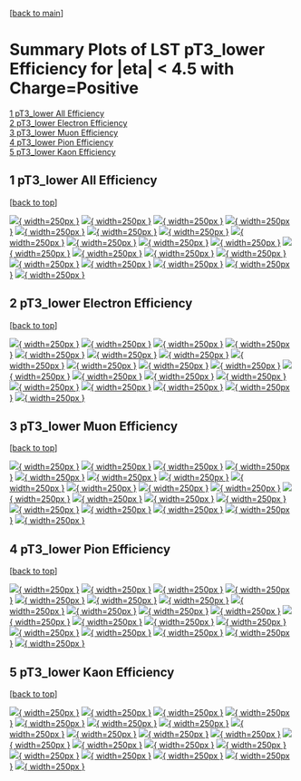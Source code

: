 [[back to main](./)]

# <a name="top"></a> Summary Plots of LST pT3_lower Efficiency for |eta| < 4.5 with Charge=Positive

[1 pT3_lower All Efficiency](#1)<br/>[2 pT3_lower Electron Efficiency](#2)<br/>[3 pT3_lower Muon Efficiency](#3)<br/>[4 pT3_lower Pion Efficiency](#4)<br/>[5 pT3_lower Kaon Efficiency](#5)<br/>



## <a name="1"></a> 1 pT3_lower All Efficiency

 [[back to top](#top)]

[![](../mtv/var/pT3_lower_base_0_1_eff_pt.png){ width=250px }](pT3_lower_base_0_1_eff_pt.html)
[![](../mtv/var/pT3_lower_base_0_1_eff_ptzoom.png){ width=250px }](pT3_lower_base_0_1_eff_ptzoom.html)
[![](../mtv/var/pT3_lower_base_0_1_eff_ptlow.png){ width=250px }](pT3_lower_base_0_1_eff_ptlow.html)
[![](../mtv/var/pT3_lower_base_0_1_eff_ptlowzoom.png){ width=250px }](pT3_lower_base_0_1_eff_ptlowzoom.html)
[![](../mtv/var/pT3_lower_base_0_1_eff_ptmtv.png){ width=250px }](pT3_lower_base_0_1_eff_ptmtv.html)
[![](../mtv/var/pT3_lower_base_0_1_eff_ptmtvzoom.png){ width=250px }](pT3_lower_base_0_1_eff_ptmtvzoom.html)
[![](../mtv/var/pT3_lower_base_0_1_eff_eta.png){ width=250px }](pT3_lower_base_0_1_eff_eta.html)
[![](../mtv/var/pT3_lower_base_0_1_eff_etazoom.png){ width=250px }](pT3_lower_base_0_1_eff_etazoom.html)
[![](../mtv/var/pT3_lower_base_0_1_eff_etacoarse.png){ width=250px }](pT3_lower_base_0_1_eff_etacoarse.html)
[![](../mtv/var/pT3_lower_base_0_1_eff_etacoarsezoom.png){ width=250px }](pT3_lower_base_0_1_eff_etacoarsezoom.html)
[![](../mtv/var/pT3_lower_base_0_1_eff_phi.png){ width=250px }](pT3_lower_base_0_1_eff_phi.html)
[![](../mtv/var/pT3_lower_base_0_1_eff_phizoom.png){ width=250px }](pT3_lower_base_0_1_eff_phizoom.html)
[![](../mtv/var/pT3_lower_base_0_1_eff_phicoarse.png){ width=250px }](pT3_lower_base_0_1_eff_phicoarse.html)
[![](../mtv/var/pT3_lower_base_0_1_eff_phicoarsezoom.png){ width=250px }](pT3_lower_base_0_1_eff_phicoarsezoom.html)
[![](../mtv/var/pT3_lower_base_0_1_eff_dxy.png){ width=250px }](pT3_lower_base_0_1_eff_dxy.html)
[![](../mtv/var/pT3_lower_base_0_1_eff_dxycoarse.png){ width=250px }](pT3_lower_base_0_1_eff_dxycoarse.html)
[![](../mtv/var/pT3_lower_base_0_1_eff_dxycoarsezoom.png){ width=250px }](pT3_lower_base_0_1_eff_dxycoarsezoom.html)
[![](../mtv/var/pT3_lower_base_0_1_eff_dz.png){ width=250px }](pT3_lower_base_0_1_eff_dz.html)
[![](../mtv/var/pT3_lower_base_0_1_eff_dzcoarse.png){ width=250px }](pT3_lower_base_0_1_eff_dzcoarse.html)
[![](../mtv/var/pT3_lower_base_0_1_eff_dzcoarsezoom.png){ width=250px }](pT3_lower_base_0_1_eff_dzcoarsezoom.html)


## <a name="2"></a> 2 pT3_lower Electron Efficiency

 [[back to top](#top)]

[![](../mtv/var/pT3_lower_base_11_1_eff_pt.png){ width=250px }](pT3_lower_base_11_1_eff_pt.html)
[![](../mtv/var/pT3_lower_base_11_1_eff_ptzoom.png){ width=250px }](pT3_lower_base_11_1_eff_ptzoom.html)
[![](../mtv/var/pT3_lower_base_11_1_eff_ptlow.png){ width=250px }](pT3_lower_base_11_1_eff_ptlow.html)
[![](../mtv/var/pT3_lower_base_11_1_eff_ptlowzoom.png){ width=250px }](pT3_lower_base_11_1_eff_ptlowzoom.html)
[![](../mtv/var/pT3_lower_base_11_1_eff_ptmtv.png){ width=250px }](pT3_lower_base_11_1_eff_ptmtv.html)
[![](../mtv/var/pT3_lower_base_11_1_eff_ptmtvzoom.png){ width=250px }](pT3_lower_base_11_1_eff_ptmtvzoom.html)
[![](../mtv/var/pT3_lower_base_11_1_eff_eta.png){ width=250px }](pT3_lower_base_11_1_eff_eta.html)
[![](../mtv/var/pT3_lower_base_11_1_eff_etazoom.png){ width=250px }](pT3_lower_base_11_1_eff_etazoom.html)
[![](../mtv/var/pT3_lower_base_11_1_eff_etacoarse.png){ width=250px }](pT3_lower_base_11_1_eff_etacoarse.html)
[![](../mtv/var/pT3_lower_base_11_1_eff_etacoarsezoom.png){ width=250px }](pT3_lower_base_11_1_eff_etacoarsezoom.html)
[![](../mtv/var/pT3_lower_base_11_1_eff_phi.png){ width=250px }](pT3_lower_base_11_1_eff_phi.html)
[![](../mtv/var/pT3_lower_base_11_1_eff_phizoom.png){ width=250px }](pT3_lower_base_11_1_eff_phizoom.html)
[![](../mtv/var/pT3_lower_base_11_1_eff_phicoarse.png){ width=250px }](pT3_lower_base_11_1_eff_phicoarse.html)
[![](../mtv/var/pT3_lower_base_11_1_eff_phicoarsezoom.png){ width=250px }](pT3_lower_base_11_1_eff_phicoarsezoom.html)
[![](../mtv/var/pT3_lower_base_11_1_eff_dxy.png){ width=250px }](pT3_lower_base_11_1_eff_dxy.html)
[![](../mtv/var/pT3_lower_base_11_1_eff_dxycoarse.png){ width=250px }](pT3_lower_base_11_1_eff_dxycoarse.html)
[![](../mtv/var/pT3_lower_base_11_1_eff_dxycoarsezoom.png){ width=250px }](pT3_lower_base_11_1_eff_dxycoarsezoom.html)
[![](../mtv/var/pT3_lower_base_11_1_eff_dz.png){ width=250px }](pT3_lower_base_11_1_eff_dz.html)
[![](../mtv/var/pT3_lower_base_11_1_eff_dzcoarse.png){ width=250px }](pT3_lower_base_11_1_eff_dzcoarse.html)
[![](../mtv/var/pT3_lower_base_11_1_eff_dzcoarsezoom.png){ width=250px }](pT3_lower_base_11_1_eff_dzcoarsezoom.html)


## <a name="3"></a> 3 pT3_lower Muon Efficiency

 [[back to top](#top)]

[![](../mtv/var/pT3_lower_base_13_1_eff_pt.png){ width=250px }](pT3_lower_base_13_1_eff_pt.html)
[![](../mtv/var/pT3_lower_base_13_1_eff_ptzoom.png){ width=250px }](pT3_lower_base_13_1_eff_ptzoom.html)
[![](../mtv/var/pT3_lower_base_13_1_eff_ptlow.png){ width=250px }](pT3_lower_base_13_1_eff_ptlow.html)
[![](../mtv/var/pT3_lower_base_13_1_eff_ptlowzoom.png){ width=250px }](pT3_lower_base_13_1_eff_ptlowzoom.html)
[![](../mtv/var/pT3_lower_base_13_1_eff_ptmtv.png){ width=250px }](pT3_lower_base_13_1_eff_ptmtv.html)
[![](../mtv/var/pT3_lower_base_13_1_eff_ptmtvzoom.png){ width=250px }](pT3_lower_base_13_1_eff_ptmtvzoom.html)
[![](../mtv/var/pT3_lower_base_13_1_eff_eta.png){ width=250px }](pT3_lower_base_13_1_eff_eta.html)
[![](../mtv/var/pT3_lower_base_13_1_eff_etazoom.png){ width=250px }](pT3_lower_base_13_1_eff_etazoom.html)
[![](../mtv/var/pT3_lower_base_13_1_eff_etacoarse.png){ width=250px }](pT3_lower_base_13_1_eff_etacoarse.html)
[![](../mtv/var/pT3_lower_base_13_1_eff_etacoarsezoom.png){ width=250px }](pT3_lower_base_13_1_eff_etacoarsezoom.html)
[![](../mtv/var/pT3_lower_base_13_1_eff_phi.png){ width=250px }](pT3_lower_base_13_1_eff_phi.html)
[![](../mtv/var/pT3_lower_base_13_1_eff_phizoom.png){ width=250px }](pT3_lower_base_13_1_eff_phizoom.html)
[![](../mtv/var/pT3_lower_base_13_1_eff_phicoarse.png){ width=250px }](pT3_lower_base_13_1_eff_phicoarse.html)
[![](../mtv/var/pT3_lower_base_13_1_eff_phicoarsezoom.png){ width=250px }](pT3_lower_base_13_1_eff_phicoarsezoom.html)
[![](../mtv/var/pT3_lower_base_13_1_eff_dxy.png){ width=250px }](pT3_lower_base_13_1_eff_dxy.html)
[![](../mtv/var/pT3_lower_base_13_1_eff_dxycoarse.png){ width=250px }](pT3_lower_base_13_1_eff_dxycoarse.html)
[![](../mtv/var/pT3_lower_base_13_1_eff_dxycoarsezoom.png){ width=250px }](pT3_lower_base_13_1_eff_dxycoarsezoom.html)
[![](../mtv/var/pT3_lower_base_13_1_eff_dz.png){ width=250px }](pT3_lower_base_13_1_eff_dz.html)
[![](../mtv/var/pT3_lower_base_13_1_eff_dzcoarse.png){ width=250px }](pT3_lower_base_13_1_eff_dzcoarse.html)
[![](../mtv/var/pT3_lower_base_13_1_eff_dzcoarsezoom.png){ width=250px }](pT3_lower_base_13_1_eff_dzcoarsezoom.html)


## <a name="4"></a> 4 pT3_lower Pion Efficiency

 [[back to top](#top)]

[![](../mtv/var/pT3_lower_base_211_1_eff_pt.png){ width=250px }](pT3_lower_base_211_1_eff_pt.html)
[![](../mtv/var/pT3_lower_base_211_1_eff_ptzoom.png){ width=250px }](pT3_lower_base_211_1_eff_ptzoom.html)
[![](../mtv/var/pT3_lower_base_211_1_eff_ptlow.png){ width=250px }](pT3_lower_base_211_1_eff_ptlow.html)
[![](../mtv/var/pT3_lower_base_211_1_eff_ptlowzoom.png){ width=250px }](pT3_lower_base_211_1_eff_ptlowzoom.html)
[![](../mtv/var/pT3_lower_base_211_1_eff_ptmtv.png){ width=250px }](pT3_lower_base_211_1_eff_ptmtv.html)
[![](../mtv/var/pT3_lower_base_211_1_eff_ptmtvzoom.png){ width=250px }](pT3_lower_base_211_1_eff_ptmtvzoom.html)
[![](../mtv/var/pT3_lower_base_211_1_eff_eta.png){ width=250px }](pT3_lower_base_211_1_eff_eta.html)
[![](../mtv/var/pT3_lower_base_211_1_eff_etazoom.png){ width=250px }](pT3_lower_base_211_1_eff_etazoom.html)
[![](../mtv/var/pT3_lower_base_211_1_eff_etacoarse.png){ width=250px }](pT3_lower_base_211_1_eff_etacoarse.html)
[![](../mtv/var/pT3_lower_base_211_1_eff_etacoarsezoom.png){ width=250px }](pT3_lower_base_211_1_eff_etacoarsezoom.html)
[![](../mtv/var/pT3_lower_base_211_1_eff_phi.png){ width=250px }](pT3_lower_base_211_1_eff_phi.html)
[![](../mtv/var/pT3_lower_base_211_1_eff_phizoom.png){ width=250px }](pT3_lower_base_211_1_eff_phizoom.html)
[![](../mtv/var/pT3_lower_base_211_1_eff_phicoarse.png){ width=250px }](pT3_lower_base_211_1_eff_phicoarse.html)
[![](../mtv/var/pT3_lower_base_211_1_eff_phicoarsezoom.png){ width=250px }](pT3_lower_base_211_1_eff_phicoarsezoom.html)
[![](../mtv/var/pT3_lower_base_211_1_eff_dxy.png){ width=250px }](pT3_lower_base_211_1_eff_dxy.html)
[![](../mtv/var/pT3_lower_base_211_1_eff_dxycoarse.png){ width=250px }](pT3_lower_base_211_1_eff_dxycoarse.html)
[![](../mtv/var/pT3_lower_base_211_1_eff_dxycoarsezoom.png){ width=250px }](pT3_lower_base_211_1_eff_dxycoarsezoom.html)
[![](../mtv/var/pT3_lower_base_211_1_eff_dz.png){ width=250px }](pT3_lower_base_211_1_eff_dz.html)
[![](../mtv/var/pT3_lower_base_211_1_eff_dzcoarse.png){ width=250px }](pT3_lower_base_211_1_eff_dzcoarse.html)
[![](../mtv/var/pT3_lower_base_211_1_eff_dzcoarsezoom.png){ width=250px }](pT3_lower_base_211_1_eff_dzcoarsezoom.html)


## <a name="5"></a> 5 pT3_lower Kaon Efficiency

 [[back to top](#top)]

[![](../mtv/var/pT3_lower_base_321_1_eff_pt.png){ width=250px }](pT3_lower_base_321_1_eff_pt.html)
[![](../mtv/var/pT3_lower_base_321_1_eff_ptzoom.png){ width=250px }](pT3_lower_base_321_1_eff_ptzoom.html)
[![](../mtv/var/pT3_lower_base_321_1_eff_ptlow.png){ width=250px }](pT3_lower_base_321_1_eff_ptlow.html)
[![](../mtv/var/pT3_lower_base_321_1_eff_ptlowzoom.png){ width=250px }](pT3_lower_base_321_1_eff_ptlowzoom.html)
[![](../mtv/var/pT3_lower_base_321_1_eff_ptmtv.png){ width=250px }](pT3_lower_base_321_1_eff_ptmtv.html)
[![](../mtv/var/pT3_lower_base_321_1_eff_ptmtvzoom.png){ width=250px }](pT3_lower_base_321_1_eff_ptmtvzoom.html)
[![](../mtv/var/pT3_lower_base_321_1_eff_eta.png){ width=250px }](pT3_lower_base_321_1_eff_eta.html)
[![](../mtv/var/pT3_lower_base_321_1_eff_etazoom.png){ width=250px }](pT3_lower_base_321_1_eff_etazoom.html)
[![](../mtv/var/pT3_lower_base_321_1_eff_etacoarse.png){ width=250px }](pT3_lower_base_321_1_eff_etacoarse.html)
[![](../mtv/var/pT3_lower_base_321_1_eff_etacoarsezoom.png){ width=250px }](pT3_lower_base_321_1_eff_etacoarsezoom.html)
[![](../mtv/var/pT3_lower_base_321_1_eff_phi.png){ width=250px }](pT3_lower_base_321_1_eff_phi.html)
[![](../mtv/var/pT3_lower_base_321_1_eff_phizoom.png){ width=250px }](pT3_lower_base_321_1_eff_phizoom.html)
[![](../mtv/var/pT3_lower_base_321_1_eff_phicoarse.png){ width=250px }](pT3_lower_base_321_1_eff_phicoarse.html)
[![](../mtv/var/pT3_lower_base_321_1_eff_phicoarsezoom.png){ width=250px }](pT3_lower_base_321_1_eff_phicoarsezoom.html)
[![](../mtv/var/pT3_lower_base_321_1_eff_dxy.png){ width=250px }](pT3_lower_base_321_1_eff_dxy.html)
[![](../mtv/var/pT3_lower_base_321_1_eff_dxycoarse.png){ width=250px }](pT3_lower_base_321_1_eff_dxycoarse.html)
[![](../mtv/var/pT3_lower_base_321_1_eff_dxycoarsezoom.png){ width=250px }](pT3_lower_base_321_1_eff_dxycoarsezoom.html)
[![](../mtv/var/pT3_lower_base_321_1_eff_dz.png){ width=250px }](pT3_lower_base_321_1_eff_dz.html)
[![](../mtv/var/pT3_lower_base_321_1_eff_dzcoarse.png){ width=250px }](pT3_lower_base_321_1_eff_dzcoarse.html)
[![](../mtv/var/pT3_lower_base_321_1_eff_dzcoarsezoom.png){ width=250px }](pT3_lower_base_321_1_eff_dzcoarsezoom.html)
